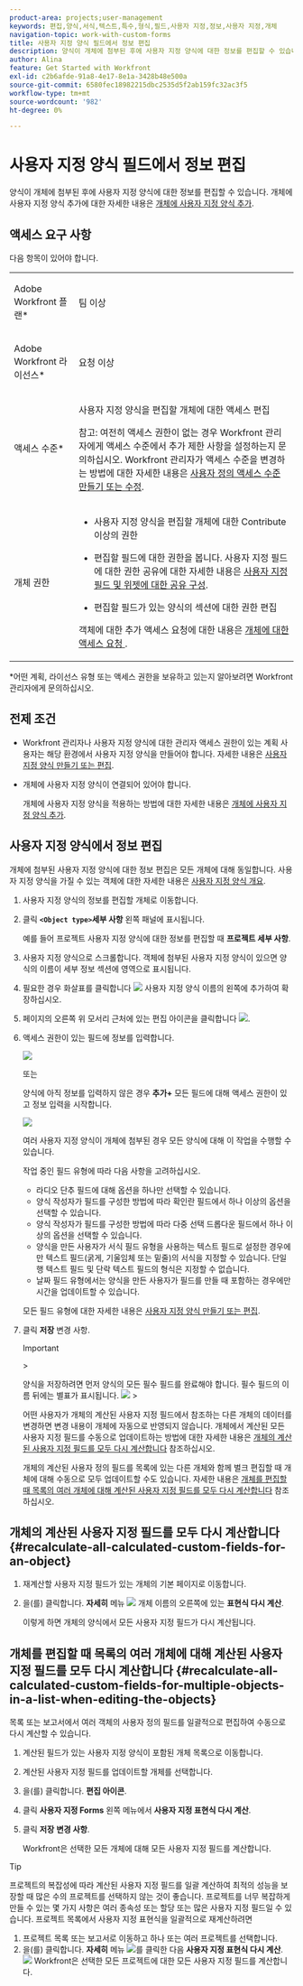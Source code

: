 ```yaml
---
product-area: projects;user-management
keywords: 편집,양식,서식,텍스트,특수,형식,필드,사용자 지정,정보,사용자 지정,개체
navigation-topic: work-with-custom-forms
title: 사용자 지정 양식 필드에서 정보 편집
description: 양식이 개체에 첨부된 후에 사용자 지정 양식에 대한 정보를 편집할 수 있습니다. 개체에 사용자 지정 양식을 추가하는 방법에 대한 자세한 내용은 개체에 사용자 지정 양식 추가 를 참조하십시오.
author: Alina
feature: Get Started with Workfront
exl-id: c2b6afde-91a8-4e17-8e1a-3428b48e500a
source-git-commit: 6580fec18982215dbc2535d5f2ab159fc32ac3f5
workflow-type: tm+mt
source-wordcount: '982'
ht-degree: 0%

---
```


# 사용자 지정 양식 필드에서 정보 편집

양식이 개체에 첨부된 후에 사용자 지정 양식에 대한 정보를 편집할 수 있습니다. 개체에 사용자 지정 양식 추가에 대한 자세한 내용은 [개체에 사용자 지정 양식 추가](../../workfront-basics/work-with-custom-forms/add-a-custom-form-to-an-object.md).

## 액세스 요구 사항

다음 항목이 있어야 합니다.

<table style="table-layout:auto"> 
 <col> 
 <col> 
 <tbody> 
  <tr> 
   <td role="rowheader"> <p>Adobe Workfront 플랜*</p> </td> 
   <td>팀 이상</td> 
  </tr> 
  <tr> 
   <td role="rowheader"> <p>Adobe Workfront 라이선스*</p> </td> 
   <td> <p>요청 이상</p> </td> 
  </tr> 
  <tr data-mc-conditions=""> 
   <td role="rowheader">액세스 수준*</td> 
   <td> <p>사용자 지정 양식을 편집할 개체에 대한 액세스 편집</p> <p>참고: 여전히 액세스 권한이 없는 경우 Workfront 관리자에게 액세스 수준에서 추가 제한 사항을 설정하는지 문의하십시오. Workfront 관리자가 액세스 수준을 변경하는 방법에 대한 자세한 내용은 <a href="../../administration-and-setup/add-users/configure-and-grant-access/create-modify-access-levels.md" class="MCXref xref">사용자 정의 액세스 수준 만들기 또는 수정</a>.</p> </td> 
  </tr> 
  <tr data-mc-conditions=""> 
   <td role="rowheader"> <p>개체 권한</p> </td> 
   <td> 
    <ul> 
     <li> <p>사용자 지정 양식을 편집할 개체에 대한 Contribute 이상의 권한</p> </li> 
     <li>편집할 필드에 대한 권한을 봅니다. 사용자 지정 필드에 대한 권한 공유에 대한 자세한 내용은 <a href="../../administration-and-setup/customize-workfront/create-manage-custom-forms/configure-sharing-for-a-custom-field.md" class="MCXref xref">사용자 지정 필드 및 위젯에 대한 공유 구성</a>.</li> 
     <li> <p>편집할 필드가 있는 양식의 섹션에 대한 권한 편집</p> </li> 
    </ul> <p>객체에 대한 추가 액세스 요청에 대한 내용은 <a href="../../workfront-basics/grant-and-request-access-to-objects/request-access.md" class="MCXref xref">개체에 대한 액세스 요청 </a>.</p> </td> 
  </tr> 
 </tbody> 
</table>

&#42;어떤 계획, 라이선스 유형 또는 액세스 권한을 보유하고 있는지 알아보려면 Workfront 관리자에게 문의하십시오.

## 전제 조건

* Workfront 관리자나 사용자 지정 양식에 대한 관리자 액세스 권한이 있는 계획 사용자는 해당 환경에서 사용자 지정 양식을 만들어야 합니다. 자세한 내용은 [사용자 지정 양식 만들기 또는 편집](../../administration-and-setup/customize-workfront/create-manage-custom-forms/create-or-edit-a-custom-form.md).
* 개체에 사용자 지정 양식이 연결되어 있어야 합니다.

   개체에 사용자 지정 양식을 적용하는 방법에 대한 자세한 내용은 [개체에 사용자 지정 양식 추가](../../workfront-basics/work-with-custom-forms/add-a-custom-form-to-an-object.md).

## 사용자 지정 양식에서 정보 편집

개체에 첨부된 사용자 지정 양식에 대한 정보 편집은 모든 개체에 대해 동일합니다. 사용자 지정 양식을 가질 수 있는 객체에 대한 자세한 내용은 [사용자 지정 양식 개요](../../administration-and-setup/customize-workfront/create-manage-custom-forms/custom-forms-overview.md).

1. 사용자 지정 양식의 정보를 편집할 개체로 이동합니다.
1. 클릭 **`<Object type>`세부 사항** 왼쪽 패널에 표시됩니다.

   예를 들어 프로젝트 사용자 지정 양식에 대한 정보를 편집할 때 **프로젝트 세부 사항**.

1. 사용자 지정 양식으로 스크롤합니다. 객체에 첨부된 사용자 지정 양식이 있으면 양식의 이름이 세부 정보 섹션에 영역으로 표시됩니다.
1. 필요한 경우 화살표를 클릭합니다 ![](assets/expand-arrow-right.png) 사용자 지정 양식 이름의 왼쪽에 추가하여 확장하십시오.
1. 페이지의 오른쪽 위 모서리 근처에 있는 편집 아이콘을 클릭합니다 ![](assets/edit-icon.png).
1. 액세스 권한이 있는 필드에 정보를 입력합니다.

   ![](assets/click-in-field-to-edit-info-350x132.png)

   또는

   양식에 아직 정보를 입력하지 않은 경우 **추가+** 모든 필드에 대해 액세스 권한이 있고 정보 입력을 시작합니다.

   ![](assets/plus-add-to-edit-info-350x180.png)

   여러 사용자 지정 양식이 개체에 첨부된 경우 모든 양식에 대해 이 작업을 수행할 수 있습니다.

   작업 중인 필드 유형에 따라 다음 사항을 고려하십시오.

   * 라디오 단추 필드에 대해 옵션을 하나만 선택할 수 있습니다.
   * 양식 작성자가 필드를 구성한 방법에 따라 확인란 필드에서 하나 이상의 옵션을 선택할 수 있습니다.
   * 양식 작성자가 필드를 구성한 방법에 따라 다중 선택 드롭다운 필드에서 하나 이상의 옵션을 선택할 수 있습니다.
   * 양식을 만든 사용자가 서식 필드 유형을 사용하는 텍스트 필드로 설정한 경우에만 텍스트 필드(굵게, 기울임체 또는 밑줄)의 서식을 지정할 수 있습니다. 단일 행 텍스트 필드 및 단락 텍스트 필드의 형식은 지정할 수 없습니다.
   * 날짜 필드 유형에서는 양식을 만든 사용자가 필드를 만들 때 포함하는 경우에만 시간을 업데이트할 수 있습니다.

   모든 필드 유형에 대한 자세한 내용은 [사용자 지정 양식 만들기 또는 편집](../../administration-and-setup/customize-workfront/create-manage-custom-forms/create-or-edit-a-custom-form.md).

1. 클릭 **저장** 변경 사항.

   >[!IMPORTANT]
   >
   >
   >
   ><!--   >
   ><p style="color: #ff1493;" data-mc-conditions="QuicksilverOrClassic.Draft mode">This is true in "Edit custom forms" but not in "Add a custom form to an object." This snippet is used in both articles. The whole snippet is conditioned for classic only in "Add" but not in "Edit." Don't remove the NWE conditioning in the snippet because it is needed in "Edit."</p>   >
   >-->   >
   >
   >양식을 저장하려면 먼저 양식의 모든 필수 필드를 완료해야 합니다. 필수 필드의 이름 뒤에는 별표가 표시됩니다.
   ![](assets/nwe-required-custom-field.png)   >

   어떤 사용자가 개체의 계산된 사용자 지정 필드에서 참조하는 다른 개체의 데이터를 변경하면 변경 내용이 개체에 자동으로 반영되지 않습니다. 개체에서 계산된 모든 사용자 지정 필드를 수동으로 업데이트하는 방법에 대한 자세한 내용은 [개체의 계산된 사용자 지정 필드를 모두 다시 계산합니다](#recalculate-all-calculated-custom-fields-for-an-object) 참조하십시오.

   개체의 계산된 사용자 정의 필드를 목록에 있는 다른 개체와 함께 벌크 편집할 때 개체에 대해 수동으로 모두 업데이트할 수도 있습니다. 자세한 내용은 [개체를 편집할 때 목록의 여러 개체에 대해 계산된 사용자 지정 필드를 모두 다시 계산합니다](#recalculate-all-calculated-custom-fields-for-multiple-objects-in-a-list-when-editing-the-objects) 참조하십시오.

## 개체의 계산된 사용자 지정 필드를 모두 다시 계산합니다  {#recalculate-all-calculated-custom-fields-for-an-object}

1. 재계산할 사용자 지정 필드가 있는 개체의 기본 페이지로 이동합니다.
1. 을(를) 클릭합니다. **자세히** 메뉴 ![](assets/more-icon.png) 개체 이름의 오른쪽에 있는 **표현식 다시 계산**.

   이렇게 하면 개체의 양식에서 모든 사용자 지정 필드가 다시 계산됩니다.

## 개체를 편집할 때 목록의 여러 개체에 대해 계산된 사용자 지정 필드를 모두 다시 계산합니다 {#recalculate-all-calculated-custom-fields-for-multiple-objects-in-a-list-when-editing-the-objects}

<!--
<p data-mc-conditions="QuicksilverOrClassic.Draft mode">(NOTE: this will need to be edited when the bulk edit for objects update in NW)</p>
-->

목록 또는 보고서에서 여러 객체의 사용자 정의 필드를 일괄적으로 편집하여 수동으로 다시 계산할 수 있습니다.

1. 계산된 필드가 있는 사용자 지정 양식이 포함된 개체 목록으로 이동합니다.
1. 계산된 사용자 지정 필드를 업데이트할 개체를 선택합니다.
1. 을(를) 클릭합니다. **편집 아이콘**.
1. 클릭 **사용자 지정 Forms** 왼쪽 메뉴에서 **사용자 지정 표현식 다시 계산**.
1. 클릭 **저장** **변경 사항**.

   Workfront은 선택한 모든 개체에 대해 모든 사용자 지정 필드를 계산합니다.

>[!TIP]
프로젝트의 복잡성에 따라 계산된 사용자 지정 필드를 일괄 계산하여 최적의 성능을 보장할 때 많은 수의 프로젝트를 선택하지 않는 것이 좋습니다. 프로젝트를 너무 복잡하게 만들 수 있는 몇 가지 사항은 여러 종속성 또는 할당 또는 많은 사용자 지정 필드일 수 있습니다.
프로젝트 목록에서 사용자 지정 표현식을 일괄적으로 재계산하려면
1. 프로젝트 목록 또는 보고서로 이동하고 하나 또는 여러 프로젝트를 선택합니다.
1. 을(를) 클릭합니다. **자세히** 메뉴 ![](assets/more-icon.png)를 클릭한 다음 **사용자 지정 표현식 다시 계산**.
![](assets/recalculate-expressions-timeline-finances-drop-down-in-project-list-nwe.png)
Workfront은 선택한 모든 프로젝트에 대한 모든 사용자 지정 필드를 계산합니다.
